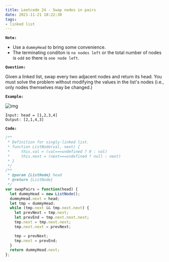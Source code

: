 ```yaml
---
title: Leetcode 24 - Swap nodes in pairs
date: 2021-11-21 18:22:30
tags:
- linked list
---
```

**`Note:`**
- Use a `dummyHead` to bring some convenience.
- The terminating conditon is `no nodes left` or the total number of nodes is `odd` so there is `one node left`.

**`Question:`**

Given a linked list, swap every two adjacent nodes and return its head. You must solve the problem without modifying the values in the list's nodes (i.e., only nodes themselves may be changed.)

**`Example:`**

![img](https://assets.leetcode.com/uploads/2020/10/03/swap_ex1.jpg)
```
Input: head = [1,2,3,4]
Output: [2,1,4,3]
```

**`Code:`**
```javascript
/**
 * Definition for singly-linked list.
 * function ListNode(val, next) {
 *     this.val = (val===undefined ? 0 : val)
 *     this.next = (next===undefined ? null : next)
 * }
 */
/**
 * @param {ListNode} head
 * @return {ListNode}
 */
var swapPairs = function(head) {
  let dummyHead = new ListNode();
  dummyHead.next = head;
  let tmp = dummyHead;
  while (tmp.next && tmp.next.next) {
    let prevNext = tmp.next;
    let prevEnd = tmp.next.next.next;
    tmp.next = tmp.next.next;
    tmp.next.next = prevNext;

    tmp = prevNext;
    tmp.next = prevEnd;
  }
  return dummyHead.next;
};
```